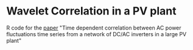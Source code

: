 Wavelet Correlation in a PV plant
========

R code for the [paper](http://procomun.files.wordpress.com/2012/08/perpinan-marcos-ea2012-rev1.pdf) "Time dependent correlation between AC power fluctuations time series from a network of DC/AC inverters in a large PV plant"